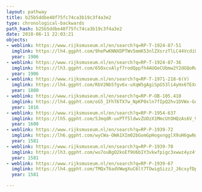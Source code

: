 ```yaml
---
layout: pathway
title: b25b5ddbe48f75fc74ca3b19c3f4a3e2
type: chronological-backwards
path_hash: b25b5ddbe48f75fc74ca3b19c3f4a3e2
date: 2018-06-11 22:03:21
objects:
- weblink: https://www.rijksmuseum.nl/en/search?q=RP-T-1924-87-51
  imglink: https://lh4.ggpht.com/9hePwKNNXDPTWv5mmK53nlZXsrzTlLC44VcdiUNSE7CmRoc0eZFQsul9HtM0QuNE9fpi-ysp91Gftuwvxuol9VUbAcA=s200
  year: 1906
- weblink: https://www.rijksmuseum.nl/en/search?q=RP-T-1924-87-36
  imglink: https://lh3.ggpht.com/65OxcvAlyf7rodQppfh4AUQeCUbmw2Y2dGQoRwZu--tlm9KIFlJk2vMEqKHuDEJ0v_aaOyin0774V61KbKG6B8SQzPbf=s200
  year: 1906
- weblink: https://www.rijksmuseum.nl/en/search?q=RP-T-1971-218-6(V)
  imglink: https://lh4.ggpht.com/RbV2Nb5fgv6x-uXqW5gAgiSpG53li4yHx6TEXqxSZdNPMahikubbVFV9q52r9SEHB_yOw0LdMaEPk79DxnyOrmSG4w=s200
  year: 1880
- weblink: https://www.rijksmuseum.nl/en/search?q=RP-P-OB-105.410
  imglink: https://lh4.ggpht.com/oG5_IFhT6TX7w_NpKP0xln7fIpQ2hv1DVWx-Gu5-9LJDsSaLVfPEN9djj0VNxiIVNJgjuBUUfbTolM93Iv6ioKSSVA=s200
  year: 1816
- weblink: https://www.rijksmuseum.nl/en/search?q=RP-P-1954-637
  imglink: https://lh5.ggpht.com/5JmqdR-uxPTf5ldwvZUOzX1MmcUtOHQzAs6V_Vxeq1guqBqxZoBGuQZaLJXbkLRfARVM0fk6NtsDnbJIvis9qmkDYA8=s200
  year: 1608
- weblink: https://www.rijksmuseum.nl/en/search?q=RP-P-1939-72
  imglink: https://lh6.ggpht.com/wyCWa-OWA1XIm02bGomGpHogxngglX9uH6gwNgRro7mwVInLnVA0uEvevgv9zbEcY9iEyUt8jiGpAYj8-Tbu7ZUSWHIo=s200
  year: 1581
- weblink: https://www.rijksmuseum.nl/en/search?q=RP-P-1939-70
  imglink: https://lh3.ggpht.com/wu7ouBgO2koEf9U6bIY3vkwfpigc3xwwz4yz4fEXFuDXova4XA1FOcVvBZCDPtgRMv7RqeZp9fjZOFCzHNA6HY-dgow=s200
  year: 1581
- weblink: https://www.rijksmuseum.nl/en/search?q=RP-P-1939-67
  imglink: https://lh4.ggpht.com/TMQxT6adVWwgXuC6lt7TOwigSizzJ_J6cxyfDpWtKwwhwNcEB1zauw5swSDZv6oOqESci4irJcOzxOIZvwqJdpylkw=s200
  year: 1581

---
```

